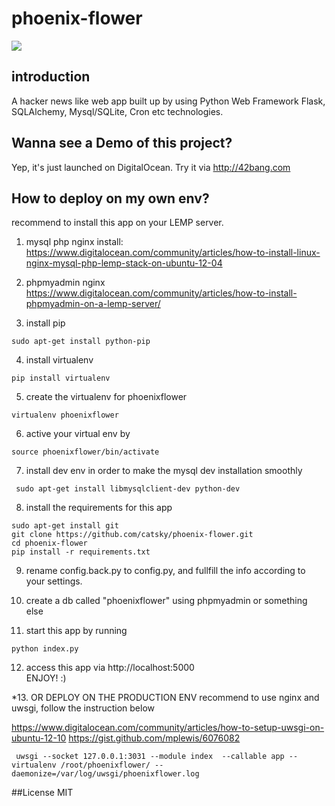 phoenix-flower
==============
![](https://github.com/catsky/phoenix-flower/blob/master/42bang.png)

## introduction
A hacker news like web app built up by using Python Web Framework Flask, SQLAlchemy, Mysql/SQLite, Cron etc technologies.

## Wanna see a Demo of this project?
Yep, it's just launched on DigitalOcean. Try it via http://42bang.com

## How to deploy on my own env?
recommend to install this app on your LEMP server.

1. mysql php nginx install:
https://www.digitalocean.com/community/articles/how-to-install-linux-nginx-mysql-php-lemp-stack-on-ubuntu-12-04

2. phpmyadmin nginx
https://www.digitalocean.com/community/articles/how-to-install-phpmyadmin-on-a-lemp-server/

3. install pip
 ```
 sudo apt-get install python-pip
 ```

4. install virtualenv
 ```
 pip install virtualenv
 ```

5. create the virtualenv for phoenixflower
 ```
 virtualenv phoenixflower
 ```

6. active your virtual env by
 ```
 source phoenixflower/bin/activate
 ```

7. install dev env in order to make the mysql dev installation smoothly
 ```
  sudo apt-get install libmysqlclient-dev python-dev
 ```

8. install the requirements for this app
 ```
 sudo apt-get install git
 git clone https://github.com/catsky/phoenix-flower.git
 cd phoenix-flower
 pip install -r requirements.txt
 ```

9. rename config.back.py  to config.py, and fullfill the info according to your settings.

10. create a db called "phoenixflower" using phpmyadmin or something else

11. start this app by running
 ```
 python index.py
 ```

12. access this app via 
 http://localhost:5000  
 ENJOY! :)

*13. OR DEPLOY ON THE PRODUCTION ENV
recommend to use nginx and uwsgi, follow the instruction below

https://www.digitalocean.com/community/articles/how-to-setup-uwsgi-on-ubuntu-12-10
https://gist.github.com/mplewis/6076082
```
 uwsgi --socket 127.0.0.1:3031 --module index  --callable app --virtualenv /root/phoenixflower/ --daemonize=/var/log/uwsgi/phoenixflower.log
```

##License
MIT
